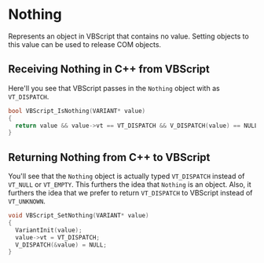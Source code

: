 # Nothing

Represents an object in VBScript that contains no value. Setting objects to this value can be used to release COM objects.

## Receiving Nothing in C++ from VBScript

Here'll you see that VBScript passes in the `Nothing` object with as `VT_DISPATCH`.

```c++
bool VBScript_IsNothing(VARIANT* value)
{
  return value && value->vt == VT_DISPATCH && V_DISPATCH(value) == NULL;
}
```

## Returning Nothing from C++ to VBScript

You'll see that the `Nothing` object is actually typed `VT_DISPATCH` instead of `VT_NULL` or `VT_EMPTY`. This furthers the idea that `Nothing` is an object. Also, it furthers the idea that we prefer to return `VT_DISPATCH` to VBScript instead of `VT_UNKNOWN`.

```c++
void VBScript_SetNothing(VARIANT* value)
{
  VariantInit(value);
  value->vt = VT_DISPATCH;
  V_DISPATCH(&value) = NULL;
}
```

